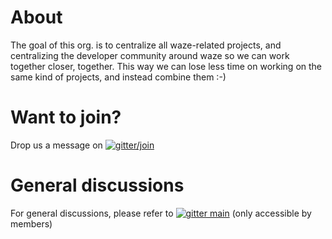 # About

The goal of this org. is to centralize all waze-related projects, and centralizing the developer community around waze so we can work together closer, together. This way we can lose less time on working on the same kind of projects, and instead combine them :-)

# Want to join?

Drop us a message on [![gitter/join](https://badges.gitter.im/wazers.svg)](https://gitter.im/wazers/join)

# General discussions

For general discussions, please refer to [![gitter main](https://badges.gitter.im/wazers/README.svg)](https://gitter.im/wazers) (only accessible by members)
